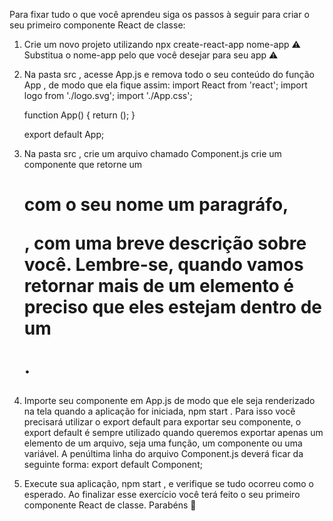 Para fixar tudo o que você aprendeu siga os passos à seguir para criar o seu primeiro componente React de classe:
  
  1. Crie um novo projeto utilizando npx create-react-app nome-app
    ⚠️ Substitua o nome-app pelo que você desejar para seu app ⚠️
  
  2. Na pasta src , acesse App.js e remova todo o seu conteúdo do função App , de modo que ela fique assim:
      import React from 'react';
      import logo from './logo.svg';
      import './App.css';

      function App() {
        return ();
      }

      export default App;
  
  3. Na pasta src , crie um arquivo chamado Component.js crie um componente que retorne um <h1> com o seu nome um paragráfo, <p> , com uma breve descrição sobre você.
    Lembre-se, quando vamos retornar mais de um elemento é preciso que eles estejam dentro de um <div> .

  4. Importe seu componente em App.js de modo que ele seja renderizado na tela quando a aplicação for iniciada, npm start .
    Para isso você precisará utilizar o export default para exportar seu componente, o export default é sempre utilizado quando queremos exportar apenas um elemento de um arquivo, seja uma função, um componente ou uma variável. A penúltima linha do arquivo Component.js deverá ficar da seguinte forma:
      export default Component;

  5. Execute sua aplicação, npm start , e verifique se tudo ocorreu como o esperado. Ao finalizar esse exercício você terá feito o seu primeiro componente React de classe. Parabéns 🎉